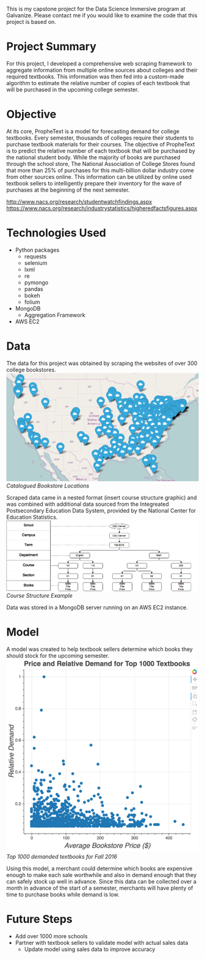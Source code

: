 This is my capstone project for the Data Science Immersive program at Galvanize.  Please contact me if you would like to examine the code that this project is based on.

# Project Summary
For this project, I developed a comprehensive web scraping framework to aggregate information from multiple online sources about colleges and their required textbooks. This information was then fed into a custom-made algorithm to estimate the relative number of copies of each textbook that will be purchased in the upcoming college semester.

# Objective
At its core, PropheText is a model for forecasting demand for college textbooks.  Every semester, thousands of colleges require their students to purchase textbook materials for their courses.  The objective of PropheText is to predict the relative number of each textbook that will be purchased by the national student body.  While the majority of books are purchased through the school store, The National Association of College Stores found that more than 25% of purchases for this multi-billion dollar industry come from other sources online.  This information can be utilized by online used textbook sellers to intelligently prepare their inventory for the wave of purchases at the beginning of the next semester.

http://www.nacs.org/research/studentwatchfindings.aspx
https://www.nacs.org/research/industrystatistics/higheredfactsfigures.aspx

# Technologies Used
- Python packages
  - requests
  - selenium
  - lxml
  - re
  - pymongo
  - pandas
  - bokeh
  - folium
- MongoDB
  - Aggregation Framework
- AWS EC2

# Data
The data for this project was obtained by scraping the websites of over 300 college bookstores.  
![Locations of bookstores currently catalogued](/images/catalogued_stores.png?raw=true "Catalogued Bookstore Locations")
*Catalogued Bookstore Locations*

Scraped data came in a nested format (insert course structure graphic) and was combined with additional data sourced from the Integreated Postsecondary Education Data System, provided by the National Center for Education Statistics.  
![Course structure example](/images/course_structure.png?raw=true "Course Structure Example")
*Course Structure Example*

Data was stored in a MongoDB server running on an AWS EC2 instance.

# Model
A model was created to help textbook sellers determine which books they should stock for the upcoming semester.
![Top 1000 demanded textbooks for Fall 2016](/images/demand_scatterplot.png)
*Top 1000 demanded textbooks for Fall 2016*

Using this model, a merchant could determine which books are expensive enough to make each sale worthwhile and also in demand enough that they can safely stock up well in advance. Since this data can be collected over a month in advance of the start of a semester, merchants will have plenty of time to purchase books while demand is low.

# Future Steps
- Add over 1000 more schools
- Partner with textbook sellers to validate model with actual sales data
  - Update model using sales data to improve accuracy









